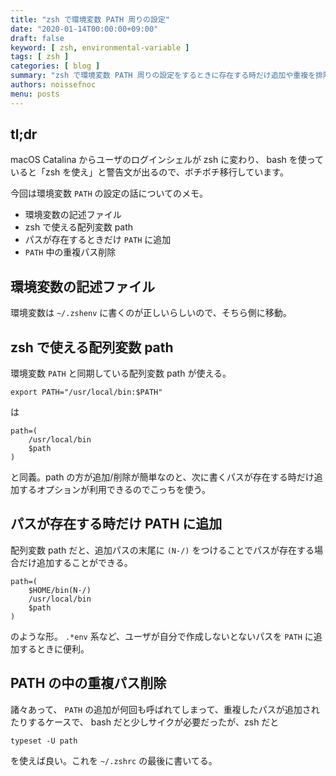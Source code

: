 ```yaml
---
title: "zsh で環境変数 PATH 周りの設定"
date: "2020-01-14T00:00:00+09:00"
draft: false
keyword: [ zsh, environmental-variable ]
tags: [ zsh ]
categories: [ blog ]
summary: "zsh で環境変数 PATH 周りの設定をするときに存在する時だけ追加や重複を排除して設定する方法"
authors: noissefnoc
menu: posts
---
```


## tl;dr

macOS Catalina からユーザのログインシェルが zsh に変わり、 bash を使っていると「zsh を使え」と警告文が出るので、ボチボチ移行しています。

今回は環境変数 `PATH` の設定の話についてのメモ。

* 環境変数の記述ファイル
* zsh で使える配列変数 path
* パスが存在するときだけ `PATH` に追加
* `PATH` 中の重複パス削除


## 環境変数の記述ファイル

環境変数は `~/.zshenv` に書くのが正しいらしいので、そちら側に移動。


## zsh で使える配列変数 path

環境変数 `PATH` と同期している配列変数 path が使える。

``` shell
export PATH="/usr/local/bin:$PATH"
```

は

``` shell
path=(
    /usr/local/bin
    $path
)
```

と同義。path の方が追加/削除が簡単なのと、次に書くパスが存在する時だけ追加するオプションが利用できるのでこっちを使う。


## パスが存在する時だけ PATH に追加

配列変数 path だと、追加パスの末尾に `(N-/)` をつけることでパスが存在する場合だけ追加することができる。

``` shell
path=(
    $HOME/bin(N-/)
    /usr/local/bin
    $path
)
```

のような形。 `.*env` 系など、ユーザが自分で作成しないとないパスを `PATH` に追加するときに便利。


## PATH の中の重複パス削除

諸々あって、 `PATH` の追加が何回も呼ばれてしまって、重複したパスが追加されたりするケースで、 bash だと少しサイクが必要だったが、zsh だと

``` shell
typeset -U path
```

を使えば良い。これを `~/.zshrc` の最後に書いてる。
